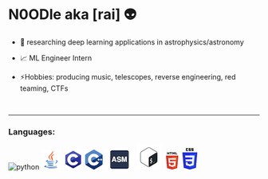 # N0ODle aka [rai] 👽

- 🔭 researching deep learning applications in astrophysics/astronomy

- 📈 ML Engineer Intern

- ⚡️Hobbies: producing music, telescopes, reverse engineering, red teaming, CTFs


<br />

---

### Languages:


![python](https://user-images.githubusercontent.com/32581705/89697916-6b29bb80-d8ec-11ea-922a-79d732a5a427.jpeg)
![jav](docs/java.png)
![C](docs/C.png)
![C++](docs/C++.png)
![assembly](docs/assembly.jpeg)
![bash](docs/bash.png)
![html](docs/html.png)
![css](docs/css.png)





